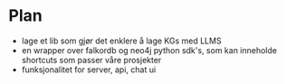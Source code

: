 # Plan

- lage et lib som gjør det enklere å lage KGs med LLMS
- en wrapper over falkordb og neo4j python sdk's, som kan inneholde shortcuts som passer våre prosjekter
- funksjonalitet for server, api, chat ui

